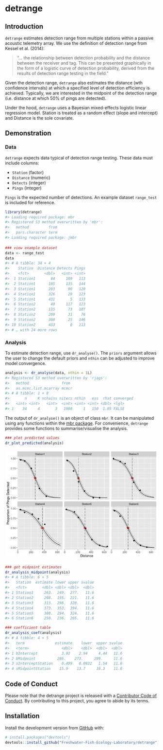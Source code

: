 
<!-- README.md is generated from README.Rmd. Please edit that file -->

# detrange

<!-- badges: start -->
<!-- badges: end -->

## Introduction

`detrange` estimates detection range from multiple stations within a
passive acoustic telemetry array. We use the definition of detection
range from Kessel et al. (2014):

> “… the relationship between detection probability and the distance
> between the receiver and tag. This can be presented graphically in the
> form of a logistic curve of detection probability, derived from the
> results of detection range testing in the field.”

Given the detection range, `detrange` also estimates the distance (wth
confidence intervals) at which a specified level of detection efficiency
is achieved. Typically, we are interested in the midpoint of the
detection range (i.e. distance at which 50% of pings are detected).

Under the hood, `detrange` uses a Bayesian mixed-effects logistic linear
regression model. Station is treated as a random effect (slope and
intercept) and Distance is the sole covariate.

## Demonstration

### Data

`detrange` expects data typical of detection range testing. These data
must include columns:

-   `Station` (factor)  
-   `Distance` (numeric)  
-   `Detects` (integer)  
-   `Pings` (integer)

`Pings` is the expected number of detections. An example dataset
`range_test` is included for reference.

``` r
library(detrange)
#> Loading required package: mbr
#> Registered S3 method overwritten by 'mbr':
#>   method         from
#>   pars.character term
#> Loading required package: jmbr

### view example dataset
data <- range_test
data
#> # A tibble: 34 × 4
#>    Station  Distance Detects Pings
#>    <fct>       <dbl>   <int> <int>
#>  1 Station1       44     109   113
#>  2 Station1      105     135   144
#>  3 Station1      203      90   120
#>  4 Station1      326      29   123
#>  5 Station1      431       5   133
#>  6 Station2       40     117   123
#>  7 Station2      135      73   107
#>  8 Station2      209      31    76
#>  9 Station2      300      25   146
#> 10 Station2      433       0   113
#> # … with 24 more rows
```

### Analysis

To estimate detection range, use `dr_analyse()`. The `priors` argument
allows the user to change the default priors and `nthin` can be adjusted
to improve model convergence.

``` r
analysis <- dr_analyse(data, nthin = 1L)
#> Registered S3 method overwritten by 'rjags':
#>   method               from 
#>   as.mcmc.list.mcarray mcmcr
#> # A tibble: 1 × 8
#>       n     K nchains niters nthin   ess  rhat converged
#>   <int> <int>   <int>  <int> <int> <int> <dbl> <lgl>    
#> 1    34     4       3   1000     1   150  1.05 FALSE
```

The output of `dr_analyse()` is an object of class `mbr`. It can be
manipulated using any functions within the [mbr
package](https://github.com/poissonconsulting/mbr). For convenience,
`detrange` provides some functions to summarise/visualise the analysis.

``` r
### plot predicted values
dr_plot_predicted(analysis)
```

![](man/figures/README-unnamed-chunk-3-1.png)<!-- -->

``` r
### get midpoint estimates
dr_analysis_midpoint(analysis)
#> # A tibble: 6 × 5
#>   Station  estimate lower upper svalue
#>   <fct>       <dbl> <dbl> <dbl>  <dbl>
#> 1 Station1     263.  249.  277.   11.6
#> 2 Station2     208.  195.  221.   11.6
#> 3 Station3     313.  298.  328.   11.6
#> 4 Station4     373.  353.  394.   11.6
#> 5 Station5     308.  294.  324.   11.6
#> 6 Station6     250.  236.  265.   11.6
```

``` r
### coefficient table
dr_analysis_coef(analysis)
#> # A tibble: 4 × 5
#>   term              estimate    lower  upper svalue
#>   <term>               <dbl>    <dbl>  <dbl>  <dbl>
#> 1 bIntercept           3.92    2.94     4.44   11.6
#> 2 bMidpoint          286.    273.     299.     11.6
#> 3 sInterceptStation    0.499   0.0932   1.54   11.6
#> 4 sMidpointStation    15.9    13.7     18.3    11.6
```

## Code of Conduct

Please note that the detrange project is released with a [Contributor
Code of
Conduct](https://contributor-covenant.org/version/2/0/CODE_OF_CONDUCT.html).
By contributing to this project, you agree to abide by its terms.

## Installation

Install the development version from [GitHub](https://github.com/) with:

``` r
# install.packages("devtools")
devtools::install_github("Freshwater-Fish-Ecology-Laboratory/detrange")
```
